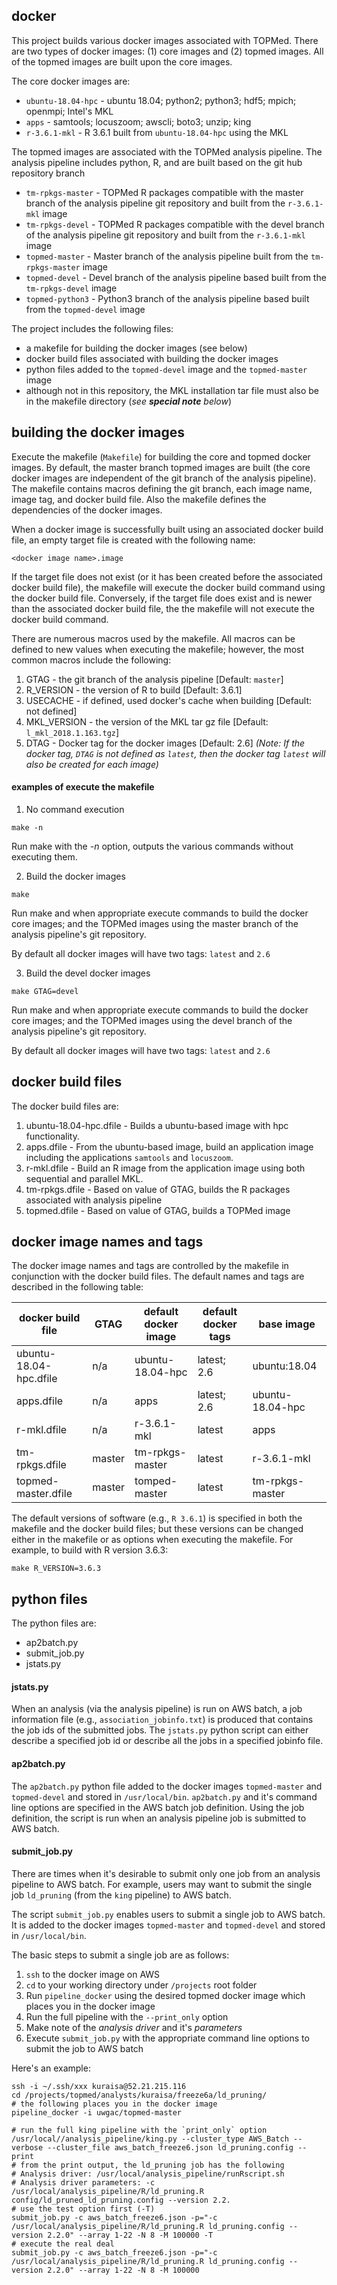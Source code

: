 ## docker ##

This project builds various docker images associated with TOPMed.  There are two types of docker images: (1) core images and (2) topmed images.  All of the topmed images are built upon the core  images.  

The core docker images are:
- `ubuntu-18.04-hpc` - ubuntu 18.04; python2; python3; hdf5; mpich; openmpi; Intel's MKL
- `apps` - samtools; locuszoom; awscli; boto3; unzip; king
- `r-3.6.1-mkl` - R 3.6.1 built from `ubuntu-18.04-hpc` using the MKL

The topmed images are associated with the TOPMed analysis pipeline.  The analysis pipeline includes python, R,  and are built based on the git hub repository branch
- `tm-rpkgs-master` - TOPMed R packages compatible with the master branch of the analysis pipeline git repository and built from the `r-3.6.1-mkl` image
- `tm-rpkgs-devel` - TOPMed R packages compatible with the devel branch of the analysis pipeline git repository and built from the `r-3.6.1-mkl` image
- `topmed-master` - Master branch of the analysis pipeline built from the `tm-rpkgs-master` image
- `topmed-devel`  - Devel branch of the analysis pipeline based built from the `tm-rpkgs-devel` image
- `topmed-python3` - Python3 branch of the analysis pipeline based built from the `topmed-devel` image

The project includes the following files:
- a makefile for building the docker images (see below)
- docker build files associated with building the docker images
- python files added to the `topmed-devel` image and the `topmed-master` image
- although not in this repository, the MKL installation tar file must also be in the makefile directory (_see **special note** below_)
## building the docker images ##
Execute the makefile (`Makefile`) for building the core and topmed docker images.  By default, the master branch topmed images are built (the core docker images are independent of the git branch of the analysis pipeline).  The makefile contains macros defining the git branch, each image name, image tag, and docker build file.  Also the makefile defines the dependencies of the docker images.

When a docker image is successfully built using an associated docker build file, an empty target file is created with the following name:
```{r}
<docker image name>.image
```
If the target file does not exist (or it has been created before the associated docker build file), the makefile will execute the docker build command using the docker build file.  Conversely, if the target file does exist and is newer than the associated docker build file, the the makefile will not execute the docker build command.

There are numerous macros used by the makefile.  All macros can be defined to new values when executing the makefile; however, the most common macros include the following:
1. GTAG - the git branch of the analysis pipeline [Default: `master`]
2. R_VERSION - the version of R to build [Default: 3.6.1]
3. USECACHE - if defined, used docker's cache when building [Default: not defined]
4. MKL_VERSION - the version of the MKL tar gz file [Default: `l_mkl_2018.1.163.tgz`]
4. DTAG - Docker tag for the docker images [Default: 2.6]
_(Note: If the docker tag, `DTAG` is not defined as `latest`, then the docker tag `latest` will also be created for each image)_
#### examples of execute the makefile ####
1. No command execution
```{r}
make -n
```
Run make with the _-n_ option, outputs the various commands without executing them.

2. Build the docker images
```{r}
make
```
Run make and when appropriate execute commands to build the docker core images; and the TOPMed images using the master branch of the analysis pipeline's git repository.

By default all docker images will have two tags: `latest` and `2.6`

3. Build the devel docker images
```{r}
make GTAG=devel
```
Run make and when appropriate execute commands to build the docker core images; and the TOPMed images using the devel branch of the analysis pipeline's git repository.

By default all docker images will have two tags: `latest` and `2.6`

## docker build files ##
The docker build files are:
1. ubuntu-18.04-hpc.dfile - Builds a ubuntu-based image with hpc functionality.
2. apps.dfile - From the ubuntu-based image, build an application image including the applications `samtools` and `locuszoom`.
3. r-mkl.dfile - Build an R image from the application image using both sequential and parallel MKL.
4. tm-rpkgs.dfile - Based on value of GTAG, builds the R packages associated with analysis pipeline
5. topmed.dfile - Based on value of GTAG, builds a TOPMed image

## docker image names and tags ##
The docker image names and tags are controlled by the makefile in conjunction with the docker build files.  The default names and tags are described in the following table:

| docker build file | GTAG |default docker image | default docker tags | base image |
| --- | --- | --- | --- |--- |
| ubuntu-18.04-hpc.dfile | n/a | ubuntu-18.04-hpc | latest; 2.6 | ubuntu:18.04
| apps.dfile | n/a | apps | latest; 2.6 | ubuntu-18.04-hpc |
| r-mkl.dfile | n/a | r-3.6.1-mkl | latest | apps |
| tm-rpkgs.dfile | master | tm-rpkgs-master | latest | r-3.6.1-mkl |
| topmed-master.dfile | master | tomped-master | latest | tm-rpkgs-master |

The default versions of software (e.g., `R 3.6.1`) is specified in both the makefile and the docker build files; but these versions can be changed either in the makefile or as options when executing the makefile.  For example, to build with R version 3.6.3:

```{r}
make R_VERSION=3.6.3
```
## python files ##
The python files are:
- ap2batch.py
- submit_job.py
- jstats.py

#### jstats.py ####
When an analysis (via the analysis pipeline) is run on AWS batch, a job information file (e.g., `association_jobinfo.txt`) is produced that contains the job ids of the submitted jobs.  The `jstats.py` python script can either describe a specified job id or describe all the jobs in a specified jobinfo file.

#### ap2batch.py ####
The `ap2batch.py` python file added to the docker images `topmed-master` and `topmed-devel` and stored in `/usr/local/bin`. `ap2batch.py` and it's command line options are specified in the AWS batch job definition. Using the job definition, the script is run when an analysis pipeline job is submitted to AWS batch.

#### submit_job.py ####
There are times when it's desirable to submit only one job from an analysis pipeline to AWS batch.  For example, users may want to submit the single job `ld_pruning` (from the `king` pipeline) to AWS batch.  

The script `submit_job.py` enables users to submit a single job to AWS batch.  It is added to the docker images `topmed-master` and `topmed-devel` and stored in `/usr/local/bin`.

The basic steps to submit a single job are as follows:
1. `ssh` to the docker image on AWS
2. `cd` to your working directory under `/projects` root folder
3. Run `pipeline_docker` using the desired topmed docker image which places you in the docker image
4. Run the full pipeline with the `--print_only` option
5. Make note of the _analysis driver_ and it's _parameters_
6. Execute `submit_job.py` with the appropriate command line options to submit the job to AWS batch

Here's an example:
```
ssh -i ~/.ssh/xxx kuraisa@52.21.215.116
cd /projects/topmed/analysts/kuraisa/freeze6a/ld_pruning/
# the following places you in the docker image
pipeline_docker -i uwgac/topmed-master

# run the full king pipeline with the `print_only` option
/usr/local//analysis_pipeline/king.py --cluster_type AWS_Batch --verbose --cluster_file aws_batch_freeze6.json ld_pruning.config --print
# from the print output, the ld_pruning job has the following
# Analysis driver: /usr/local/analysis_pipeline/runRscript.sh
# Analysis driver parameters: -c /usr/local/analysis_pipeline/R/ld_pruning.R config/ld_pruned_ld_pruning.config --version 2.2.
# use the test option first (-T)
submit_job.py -c aws_batch_freeze6.json -p="-c /usr/local/analysis_pipeline/R/ld_pruning.R ld_pruning.config --version 2.2.0" --array 1-22 -N 8 -M 100000 -T
# execute the real deal
submit_job.py -c aws_batch_freeze6.json -p="-c /usr/local/analysis_pipeline/R/ld_pruning.R ld_pruning.config --version 2.2.0" --array 1-22 -N 8 -M 100000
```
